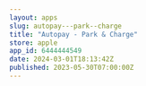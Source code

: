 ```yaml
---
layout: apps
slug: autopay---park--charge
title: "Autopay - Park & Charge"
store: apple
app_id: 6444444549
date: 2024-03-01T18:13:42Z
published: 2023-05-30T07:00:00Z
---
```

